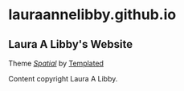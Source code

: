 # lauraannelibby.github.io

## Laura A Libby's Website


Theme [*Spatial*][1] by [Templated][2] 

Content copyright Laura A Libby.

[1]: http://http://templated.co/spatial "Spatial"
[2]: http://templated.co/ "Templated"

